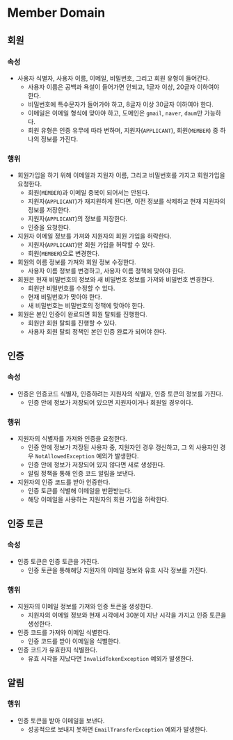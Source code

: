 # Member Domain

## 회원

### 속성

- 사용자 식별자, 사용자 이름, 이메일, 비밀번호, 그리고 회원 유형이 들어간다.
    - 사용자 이름은 공백과 욕설이 들어가면 안되고, 1글자 이상, 20글자 이하여야 한다.
    - 비밀번호에 특수문자가 들어가야 하고, 8글자 이상 30글자 이하여야 한다.
    - 이메일은 이메일 형식에 맞아야 하고, 도메인은 `gmail`, `naver`, `daum`만 가능하다.
    - 회원 유형은 인증 유무에 따라 변하며, 지원자(`APPLICANT`), 회원(`MEMBER`) 중 하나의 정보를 가진다.

### 행위

- 회원가입을 하기 위해 이메일과 지원자 이름, 그리고 비밀번호를 가지고 회원가입을 요청한다.
    - 회원(`MEMBER`)과 이메일 중복이 되어서는 안된다.
    - 지원자(`APPLICANT`)가 재지원하게 된다면, 이전 정보를 삭제하고 현재 지원자의 정보를 저장한다.
    - 지원자(`APPLICANT`)의 정보를 저장한다.
    - 인증을 요청한다.
- 지원자 이메일 정보를 가져와 지원자의 회원 가입을 허락한다.
    - 지원자(`APPLICANT`)만 회원 가입을 허락할 수 있다.
    - 회원(`MEMBER`)으로 변경한다.
- 회원의 이름 정보를 가져와 회원 정보 수정한다.
    - 사용자 이름 정보를 변경하고, 사용자 이름 정책에 맞아야 한다.
- 회원은 현재 비밀번호의 정보와 새 비밀번호 정보를 가져와 비밀번호 변경한다.
    - 회원만 비밀번호를 수정할 수 있다.
    - 현재 비밀번호가 맞아야 한다.
    - 새 비밀번호는 비밀번호의 정책에 맞아야 한다.
- 회원은 본인 인증이 완료되면 회원 탈퇴를 진행한다.
    - 회원만 회원 탈퇴를 진행할 수 있다.
    - 사용자 회원 탈퇴 정책인 본인 인증 완료가 되어야 한다.

## 인증

### 속성

- 인증은 인증코드 식별자, 인증하려는 지원자의 식별자, 인증 토큰의 정보를 가진다.
  - 인증 안에 정보가 저장되어 있으면 지원자이거나 회원일 경우이다.

### 행위

- 지원자의 식별자를 가져와 인증을 요청한다.
    - 인증 안에 정보가 저장된 사용자 중, 지원자인 경우 갱신하고, 그 외 사용자인 경우 `NotAllowedException` 예외가 발생한다.
    - 인증 안에 정보가 저장되어 있지 않다면 새로 생성한다.
    - 알림 정책을 통해 인증 코드 알림을 보낸다.
- 지원자의 인증 코드를 받아 인증한다.
    - 인증 토큰를 식별해 이메일을 반환받는다.
    - 해당 이메일을 사용하는 지원자의 회원 가입을 허락한다.

## 인증 토큰

### 속성

- 인증 토큰은 인증 토큰을 가진다. 
  - 인증 토큰을 통해해당 지원자의 이메일 정보와 유효 시각 정보를 가진다.

### 행위

- 지원자의 이메일 정보를 가져와 인증 토큰을 생성한다.
  - 지원자의 이메일 정보와 현재 시각에서 30분이 지난 시각을 가지고 인증 토큰을 생성한다.
- 인증 코드를 가져와 이메일 식별한다.
  - 인증 코드를 받아 이메일을 식별한다.
- 인증 코드가 유효한지 식별한다.
  - 유효 시각을 지났다면 `InvalidTokenException` 예외가 발생한다.

## 알림

### 행위

- 인증 토큰을 받아 이메일을 보낸다.
    - 성공적으로 보내지 못하면 `EmailTransferException` 예외가 발생한다.
